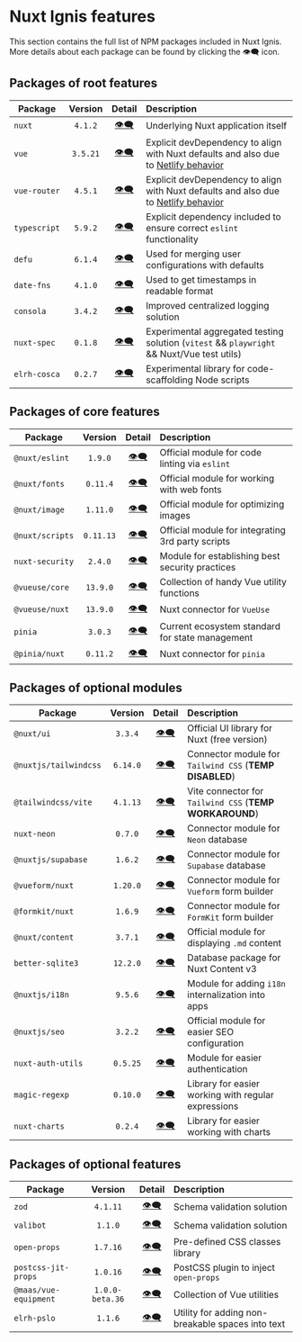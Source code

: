 # Nuxt Ignis features

This section contains the full list of NPM packages included in Nuxt Ignis. More details about each package can be found by clicking the 👁️‍🗨️ icon.

## Packages of root features

| Package | Version | Detail | Description |
| --- | :---: | :---: | :-- |
| `nuxt` | `4.1.2` | [👁️‍🗨️](/3-10-features-nuxt) | Underlying Nuxt application itself |
| `vue` | `3.5.21` | [👁️‍🗨️](/3-10-features-nuxt)  | Explicit devDependency to align with Nuxt defaults and also due to [Netlify behavior](https://github.com/nuxt/nuxt/discussions/30187) |
| `vue-router` | `4.5.1` | [👁️‍🗨️](/3-10-features-nuxt)  | Explicit devDependency to align with Nuxt defaults and also due to [Netlify behavior](https://github.com/nuxt/nuxt/discussions/30187) |
| `typescript` | `5.9.2` | [👁️‍🗨️](/3-9-features-devex.html#eslint) | Explicit dependency included to ensure correct `eslint` functionality |
| `defu` | `6.1.4` | [👁️‍🗨️](/2-1-configuration.html#defu-merge) | Used for merging user configurations with defaults |
| `date-fns` | `4.1.0` | [👁️‍🗨️](/3-9-features-devex.html#logging) | Used to get timestamps in readable format |
| `consola` | `3.4.2` | [👁️‍🗨️](/3-9-features-devex.html#logging) | Improved centralized logging solution |
| `nuxt-spec` | `0.1.8` | [👁️‍🗨️](/5-1-contributing.html#testing) | Experimental aggregated testing solution (`vitest` && `playwright` && Nuxt/Vue test utils) |
| `elrh-cosca` | `0.2.7` | [👁️‍🗨️](/3-9-features-devex.html#cli-tools) | Experimental library for code-scaffolding Node scripts |

## Packages of core features

| Package | Version | Detail | Description |
| --- | :---: | :---: | :-- |
| `@nuxt/eslint` | `1.9.0` | [👁️‍🗨️](/3-9-features-devex.html#eslint) | Official module for code linting via `eslint` |
| `@nuxt/fonts` | `0.11.4` | [👁️‍🗨️](/3-8-features-performance.html#nuxt-fonts) | Official module for working with web fonts |
| `@nuxt/image` | `1.11.0` | [👁️‍🗨️](/3-8-features-performance.html#nuxt-image) | Official module for optimizing images |
| `@nuxt/scripts` | `0.11.13` | [👁️‍🗨️](/3-8-features-performance.html#nuxt-scripts) | Official module for integrating 3rd party scripts |
| `nuxt-security` | `2.4.0` | [👁️‍🗨️](/3-9-features-devex.html#nuxt-security) | Module for establishing best security practices |
| `@vueuse/core` | `13.9.0` | [👁️‍🗨️](/3-7-features-utils.html#vueuse) | Collection of handy Vue utility functions |
| `@vueuse/nuxt` | `13.9.0` | [👁️‍🗨️](/3-7-features-utils.html#vueuse) | Nuxt connector for `VueUse` |
| `pinia` | `3.0.3` | [👁️‍🗨️](/3-8-features-performance.html#pinia) | Current ecosystem standard for state management |
| `@pinia/nuxt` | `0.11.2` | [👁️‍🗨️](/3-8-features-performance.html#pinia) | Nuxt connector for `pinia` |

## Packages of optional modules

| Package | Version | Detail | Description |
| --- | :---: | :---: | :-- |
| `@nuxt/ui` | `3.3.4` | [👁️‍🗨️](/3-2-features-ui.html#nuxt-ui) | Official UI library for Nuxt (free version) |
| `@nuxtjs/tailwindcss` | `6.14.0` | [👁️‍🗨️](/3-2-features-ui.html#tailwind-css) | Connector module for `Tailwind CSS` (**TEMP DISABLED**) |
| `@tailwindcss/vite` | `4.1.13` | [👁️‍🗨️](/3-2-features-ui.html#tailwind-css) | Vite connector for `Tailwind CSS` (**TEMP WORKAROUND**) |
| `nuxt-neon` | `0.7.0` | [👁️‍🗨️](/3-3-features-db.html#neon) | Connector module for `Neon` database |
| `@nuxtjs/supabase` | `1.6.2` | [👁️‍🗨️](/3-3-features-db.html#supabase) | Connector module for `Supabase` database |
| `@vueform/nuxt` | `1.20.0` | [👁️‍🗨️](/3-4-features-forms.html#vueform) | Connector module for `Vueform` form builder |
| `@formkit/nuxt` | `1.6.9` | [👁️‍🗨️](/3-4-features-forms.html#formkit) | Connector module for `FormKit` form builder |
| `@nuxt/content` | `3.7.1` | [👁️‍🗨️](/3-6-features-content.html#nuxt-content) | Official module for displaying `.md` content |
| `better-sqlite3` | `12.2.0` | [👁️‍🗨️](/3-6-features-content.html#nuxt-content) | Database package for Nuxt Content v3 |
| `@nuxtjs/i18n` | `9.5.6` | [👁️‍🗨️](/3-6-features-content.html#i18n) | Module for adding `i18n` internalization into apps |
| `@nuxtjs/seo` | `3.2.2` | [👁️‍🗨️](/3-7-features-utils.html#nuxt-seo) | Official module for easier SEO configuration |
| `nuxt-auth-utils` | `0.5.25` | [👁️‍🗨️](/3-7-features-utils.html#nuxt-auth-utils) | Module for easier authentication |
| `magic-regexp` | `0.10.0` | [👁️‍🗨️](/3-7-features-utils.html#magic-regexp) | Library for easier working with regular expressions |
| `nuxt-charts` | `0.2.4` | [👁️‍🗨️](/3-2-features-ui.html#nuxt-charts) | Library for easier working with charts |

## Packages of optional features

| Package | Version | Detail | Description |
| --- | :---: | :---: | :-- |
| `zod` | `4.1.11` | [👁️‍🗨️](/3-5-features-validation.html#zod) | Schema validation solution |
| `valibot` | `1.1.0` | [👁️‍🗨️](/3-5-features-validation.html#valibot) | Schema validation solution |
| `open-props` | `1.7.16` | [👁️‍🗨️](/3-2-features-ui.html#open-props) | Pre-defined CSS classes library |
| `postcss-jit-props` | `1.0.16` | [👁️‍🗨️](/3-2-features-ui.html#open-props) | PostCSS plugin to inject `open-props` |
| `@maas/vue-equipment` | `1.0.0-beta.36` | [👁️‍🗨️](/3-7-features-utils.html#vueequipment) | Collection of Vue utilities |
| `elrh-pslo` | `1.1.6` | [👁️‍🗨️](/3-6-features-content.html#pslo) | Utility for adding non-breakable spaces into text |
